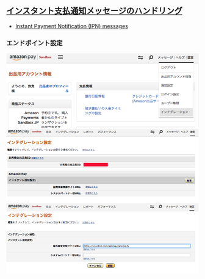 ## [インスタント支払通知メッセージのハンドリング](https://pay.amazon.com/jp/developer/documentation/lpwa/201985720)


- [Instant Payment Notification (IPN) messages](https://pay.amazon.com/us/developer/documentation/lpwa/201909440)

### エンドポイント設定

![](images/ipn.0.png)
![](images/ipn.1.png)
![](images/ipn.2.png)
